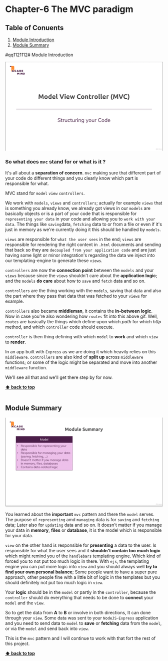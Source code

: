 # Chapter-6 The MVC paradigm

## Table of Conuents
1. [Module Introduction](#module-introduction)
2. [Module Summary](#module-summary)

#qq1121112<F3># Module Introduction
<br/>

![chapter-6-1.gif](./images/gif/chapter-6-1.gif "What's MVC")

### So what does `mvc` stand for or what is it ?

It's all about a **separation of concern**. `mvc` making sure that different
part of your code do different things and you clearly know which part is
responsible for what.

MVC stand for `model` `view` `controllers`.

We work with `models`, `views` and `controllers`; actually for example `views`
that is something you already know, we already got views in our `models` are
basically objects or is a part of your code that is responsible for
`representing your data` in your code and allowing you to `work with your data`.
The things like `saving`data, `fetching` data to or from a file or even if it's
just in memory as we're currently doing it this should be handled by `models`.

`views` are responsible for `what the user sees` in the end; `views` are
responsible for rendering the right content in `.html` documents and sending
that back so they are `decoupled from your application code` and are just having
some light or minor integration's regarding the data we inject into our
templating-engine to generate these `views`.

`controllers` are now the **connection point** between the `models` and your
`views` because since the `views` shouldn't care about the **application
logic**; and the `models` **do care** about how to `save` and `fetch` data and
so on.

`controllers` are the thing working with the `models`, saving that data and also
the part where they pass that data that was fetched to your `views` for example.


`controllers` also became **middleman**, it contains the **in-between logic**.
Now in case you're also wondering how `routes` fit into this above gif. Well,
`routes` are basically the things which define upon which _path_ for which
_http_ method, and which `controller` code should execute.

`controller` is then thing defining with which `model` to **work** and which
`view` to **render**.

In an app built with `Express` as we are doing it which heavily relies on this
`middleware`. `controllers` are also kind of **split up** across `middleware`
functions; or some of the logic might be separated and move into another
`middleware` function.

We'll see all that and we'll get there step by for now.

**[⬆ back to top](#table-of-contents)**
<br/>
<br/>

## Module Summary

![chapter-6-2.gif](./images/gif/chapter-6-2.gif "MVC summary")
<br/>

You learned about the **important** `mvc` pattern and there the `model` serves.
The purpose of `representing` amd `managing` data is for `saving` and `fetching`
data; Later also for `updating` data and so on. It doesn't matter if you manage
your data in **memory**, **files** or **database**, it is the model which is
responsible for your data.

`view` on the other hand is responsible for **presenting** a data to the user.
Is responsible for what the user sees and it **shouldn't contain too much
logic** which might remind you of the `handlebars` templating engine. Which kind
of forced you to not put too much logic in there. With `ejs`, the templating
engine you can put more logic into `view` and you should always well **try to
find your own personal balance**; Some people want to have a super pure
approach, other people fine with a little bit of logic in the templates but you
should definitely not put too much logic in `view`.

Your **logic** should be in the `model` or partly in the `controller`, because
the `controller` should do everything that needs to be done to **connect** your
`model` and the `view`.

So to get the data from **A** to **B** or involve in both directions, It can
done through your `view`. Some data was sent to your `NodeJS`-`Express`
application and you need to send data to `model` to **save** or **fetching**
data from the `model`, or via the `model` and send back into `view`.

This is the `mvc` pattern and I will continue to work with that fort the rest of
this project.

**[⬆ back to top](#table-of-contents)**
<br/>
<br/>
